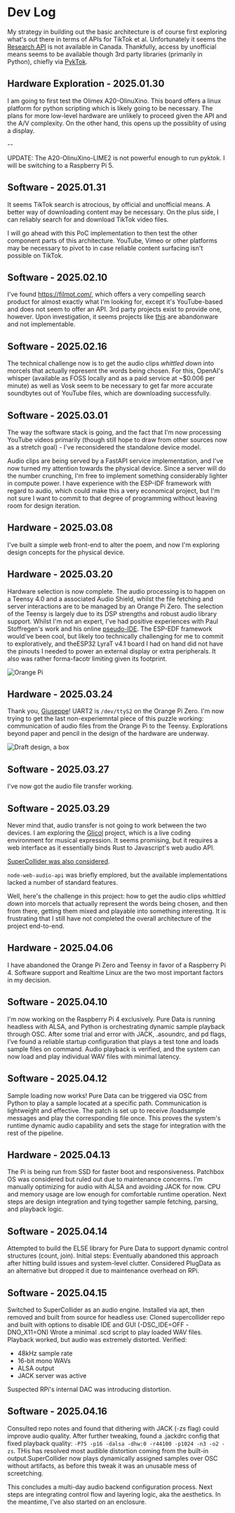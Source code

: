 # Dev Log

My strategy in building out the basic architecture is of course first exploring what's out there in terms of APIs for TikTok et al. Unfortunately it seems the [Research API](https://developers.tiktok.com/products/research-api/) is not available in Canada. 
Thankfully, access by unofficial means seems to be available though 3rd party libraries (primarily in Python), chiefly via [PykTok](https://pypi.org/project/pyktok/).

## Hardware Exploration - 2025.01.30

I am going to first test the Olimex A20-OlinuXino. This board offers a linux platform for python scripting which is likely going to be necessary. The plans for more low-level hardware are unlikely to proceed given the API and the A/V complexity. On the other hand, this opens up the possiblity of using a display.

--

UPDATE: The A20-OlinuXino-LIME2 is not powerful enough to run pyktok. I will be switching to a Raspberry Pi 5.

## Software - 2025.01.31

It seems TikTok search is atrocious, by official and unofficial means. A better way of downloading content may be necessary. On the plus side, I can reliably search for and download TikTok video files.

I will go ahead with this PoC implementation to then test the other component parts of this architecture. YouTube, Vimeo or other platforms may be necessary to pivot to in case reliable content surfacing isn't possible on TikTok.

## Software - 2025.02.10

I've found https://filmot.com/, which offers a very compelling search product for almost exactly what I'm looking for, except it's YouTube-based and does not seem to offer an API. 3rd party projects exist to provide one, however. Upon investigation, it seems projects like [this](https://github.com/dusking/filmot) are abandonware and not implementable.

## Software - 2025.02.16

The technical challenge now is to get the audio clips _whittled down_ into morcels that actually represent the words being chosen. For this, OpenAI's whisper (available as FOSS locally and as a paid service at ~$0.006 per minute) as well as Vosk seem to be necessary to get far more accurate soundbytes out of YouTube files, which are downloading successfully.

## Software - 2025.03.01

The way the software stack is going, and the fact that I'm now processing YouTube videos primarily (though still hope to draw from other sources now as a stretch goal) - I've reconsidered the standalone device model. 

Audio clips are being served by a FastAPI service implementation, and I've now turned my attention towards the physical device. Since a server will do the number crunching, I'm free to implement something considerably lighter in compute power. I have experience with the ESP-IDF framework with regard to audio, which could make this a very economical project, but I'm not sure I want to commit to that degree of programming without leaving room for design iteration.

## Hardware - 2025.03.08
I've built a simple web front-end to alter the poem, and now I'm exploring design concepts for the physical device.

## Hardware - 2025.03.20
Hardware selection is now complete. The audio processing is to happen on a Teensy 4.0 and a associated Audio Shield, whilst the file fetching and server interactions are to be managed by an Orange Pi Zero.
The selection of the Teensy is largely due to its DSP strengths and robust audio library support. Whilst I'm not an expert, I've had positive experiences with Paul Stoffregen's work and his online [pseudo-IDE](https://www.pjrc.com/teensy/gui/index.html). The ESP-EDF framework would've been cool, but likely too technically challenging for me to commit to exploratively, and theESP32 LyraT v4.1 board I had on hand did not have the pinouts I needed to power an external display or extra peripherals. It also was rather forma-facotr limiting given its footprint.

![Orange Pi](./docs/orangepi.png)

## Hardware - 2025.03.24

Thank you, [Giuseppe](http://www.orangepi.org/orangepibbsen/forum.php?mod=viewthread&tid=2441)!  UART2 is `/dev/ttyS2` on the Orange Pi Zero. I'm now trying to get the last non-experiemntal piece of this puzzle working: communication of audio files from the Orange Pi to the Teensy. Explorations beyond paper and pencil in the design of the hardware are underway.

![Draft design, a box](./docs/concept.png)

## Software - 2025.03.27

I've now got the audio file transfer working.

## Software - 2025.03.29

Never mind that, audio transfer is not going to work between the two devices. I am exploring the [Glicol](https://glicol.org/) project, which is a live coding environment for musical expression. It seems promising, but it requires a web interface as it essentially binds Rust to Javascript's web audio API.

[SuperCollider was also considered](https://gist.github.com/madskjeldgaard/8d5b2f0eeeb31fa53a922e6653fc703f).

`node-web-audio-api` was briefly emplored, but the available implementations lacked a number of standard features.

Well, here's the challenge in this project: how to get the audio clips _whittled down_ into morcels that actually represent the words being chosen, and then from there, getting them mixed and playable into something interesting. It is frustrating that I still have not completed the overall architecture of the project end-to-end.

## Hardware - 2025.04.06
I have abandoned the Orange Pi Zero and Teensy in favor of a Raspberry Pi 4. Software support and Realtime Linux are the two most important factors in my decision.

## Software - 2025.04.10

I'm now working on the Raspberry Pi 4 exclusively. Pure Data is running headless with ALSA, and Python is orchestrating dynamic sample playback through OSC. After some trial and error with JACK, .asoundrc, and pd flags, I’ve found a reliable startup configuration that plays a test tone and loads sample files on command. Audio playback is verified, and the system can now load and play individual WAV files with minimal latency.

## Software - 2025.04.12

Sample loading now works! Pure Data can be triggered via OSC from Python to play a sample located at a specific path. Communication is lightweight and effective. The patch is set up to receive /loadsample messages and play the corresponding file once. This proves the system's runtime dynamic audio capability and sets the stage for integration with the rest of the pipeline.

## Hardware - 2025.04.13

The Pi is being run from SSD for faster boot and responsiveness. Patchbox OS was considered but ruled out due to maintenance concerns. I'm manually optimizing for audio with ALSA and avoiding JACK for now. CPU and memory usage are low enough for comfortable runtime operation. Next steps are design integration and tying together sample fetching, parsing, and playback logic.


## Software - 2025.04.14

Attempted to build the ELSE library for Pure Data to support dynamic control structures (count, join). Initial steps:
Eventually abandoned this approach after hitting build issues and system-level clutter. Considered PlugData as an alternative but dropped it due to maintenance overhead on RPi.

## Software - 2025.04.15

Switched to SuperCollider as an audio engine. Installed via apt, then removed and built from source for headless use:
Cloned supercollider repo and built with options to disable IDE and GUI (-DSC_IDE=OFF -DNO_X11=ON)
Wrote a minimal .scd script to play loaded WAV files. Playback worked, but audio was extremely distorted. Verified:
  - 48kHz sample rate
  - 16-bit mono WAVs
  - ALSA output
  - JACK server was active

Suspected RPi's internal DAC was introducing distortion.

## Software - 2025.04.16

Consulted repo notes and found that dithering with JACK (-zs flag) could improve audio quality. After further tweaking, found a .jackdrc config that fixed playback quality: `-P75 -p16 -dalsa -dhw:0 -r44100 -p1024 -n3 -o2 -zs`. THis has resolved most audible distortion coming from the built-in output.SuperCollider now plays dynamically assigned samples over OSC without artifacts, as before this tweak it was an unusable mess of screetching.

This concludes a multi-day audio backend configuration process. Next steps are integrating control flow and layering logic, aka the aesthetics. In the meantime, I've also started on an enclosure.